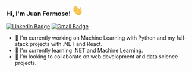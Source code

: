 ### Hi, I'm Juan Formoso! <img src="https://raw.githubusercontent.com/ABSphreak/ABSphreak/master/gifs/Hi.gif" width="30px">

[![Linkedin Badge](https://img.shields.io/badge/-juanvformoso-blue?style=flat-square&logo=Linkedin&logoColor=white&link=https://www.linkedin.com/in/juanvformoso/)](https://www.linkedin.com/in/juanvformoso/)
[![Gmail Badge](https://img.shields.io/badge/-trajano.juan@gmail.com-c14438?style=flat-square&logo=Gmail&logoColor=white&link=mailto:trajano.juan@gmail.com)](mailto:trajano.juan@gmail.com)

- 🔭 I’m currently working on Machine Learning with Python and my full-stack projects with .NET and React.
- 🌱 I’m currently learning .NET and Machine Learning.
- 👯 I’m looking to collaborate on web development and data science projects.

<!--
**juanvformoso/juanvformoso** is a ✨ _special_ ✨ repository because its `README.md` (this file) appears on your GitHub profile.

Here are some ideas to get you started:

- 🔭 I’m currently working on ...
- 🌱 I’m currently learning ...
- 👯 I’m looking to collaborate on ...
- 🤔 I’m looking for help with ...
- 💬 Ask me about ...
- 📫 How to reach me: ...
- 😄 Pronouns: ...
- ⚡ Fun fact: ...
-->
